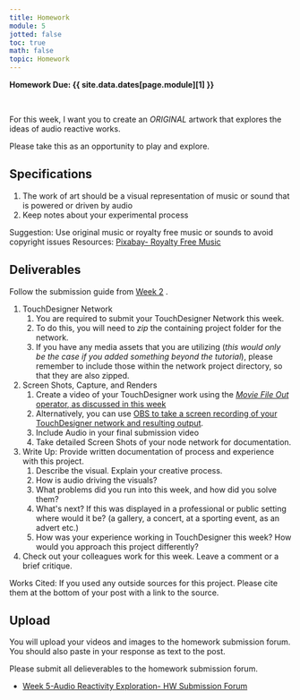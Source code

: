 ```yaml
---
title: Homework
module: 5
jotted: false
toc: true
math: false
topic: Homework
---
```



**Homework Due: {{ site.data.dates[page.module][1] }}**


<br />



For this week, I want you to create an _ORIGINAL_ artwork that explores the ideas of audio reactive works.



Please take this as an opportunity to play and explore.

## Specifications

1. The work of art should be a visual representation of music or sound that is powered or driven by audio
2. Keep notes about your experimental process

Suggestion:  Use original music or royalty free music or sounds to avoid copyright issues
Resources: [Pixabay- Royalty Free Music](https://pixabay.com/music/)


## Deliverables

Follow the submission guide from [Week 2](https://montana-media-arts.github.io/340-interactive-art/modules/week-2/homework/) .

1. TouchDesigner Network
	1. You are required to submit your TouchDesigner Network this week.
	2. To do this, you will need to _zip_ the containing project folder for the network.
	3. If you have any media assets that you are utilizing (_this would only be the case if you added something beyond the tutorial_), please remember to include those within the network project directory, so that they are also zipped.
2. Screen Shots, Capture, and Renders
	1. Create a video of your TouchDesigner work using the [_Movie File Out_ operator, as discussed in this week]({{site.baseurl}}/modules/week-3/recordVideoOut/) 
	2. Alternatively, you can use [OBS to take a screen recording of your TouchDesigner network and resulting output]({{site.baseurl}}/modules/week-2/captureYourDisplay/).
	3. Include Audio in your final submission video
	4. Take detailed Screen Shots of your node network for documentation.
3. Write Up: Provide written documentation of process and experience with this project.
	1. Describe the visual. Explain your creative process.
	2. How is audio driving the visuals?
	3. What problems did you run into this week, and how did you solve them? 
	4. What's next? If this was displayed in a professional or public setting where would it be? (a gallery, a concert, at a sporting event, as an advert etc.)
	5. How was your experience working in TouchDesigner this week?  How would you approach this project differently?
4. Check out your colleagues work for this week.  Leave a comment or a brief critique.  

Works Cited: If you used any outside sources for this project.  Please cite them at the bottom of your post with a link to the source.

## Upload

You will upload your videos and images to the homework submission forum. You should also paste in your response as text to the post. 

Please submit all delieverables to the homework submission forum.

- [Week 5-Audio Reactivity Exploration- HW Submission Forum](https://moodle.umt.edu/mod/hsuforum/view.php?id=2299989)
